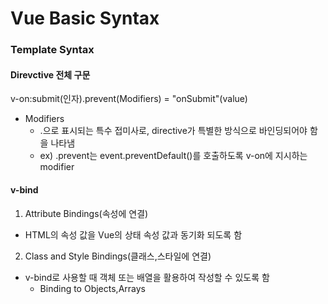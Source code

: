 # Vue Basic Syntax 


### Template Syntax

#### Direvctive 전체 구문
v-on:submit(인자).prevent(Modifiers) = "onSubmit"(value)

- Modifiers
  - .으로 표시되는 특수 접미사로, directive가 특별한 방식으로 바인딩되어야 함을 나타냄
  - ex) .prevent는 event.preventDefault()를 호출하도록 v-on에 지시하는 modifier


#### v-bind 

1. Attribute Bindings(속성에 연결)
- HTML의 속성 값을 Vue의 상태 속성 값과 동기화 되도록 함

2. Class and Style Bindings(클래스,스타일에 연결)
- v-bind로 사용할 때 객체 또는 배열을 활용하여 작성할 수 있도록 함
  - Binding to Objects,Arrays 
  